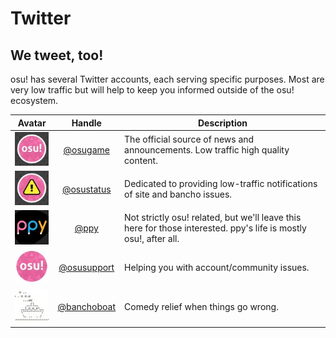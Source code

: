 # Twitter

## We tweet, too!

osu! has several Twitter accounts, each serving specific purposes. Most are very low traffic but will help to keep you informed outside of the osu! ecosystem.

| Avatar | Handle | Description |
| :-: | :-: | --- |
| ![osu! avatar](img/osugame.jpg) | [@osugame](https://twitter.com/osugame) | The official source of news and announcements. Low traffic high quality content. |
| ![osu!status avatar](img/osustatus.jpg) | [@osustatus](https://twitter.com/osustatus) | Dedicated to providing low-traffic notifications of site and bancho issues. |
| ![Dean Herbert avatar](img/ppy.jpg) | [@ppy](https://twitter.com/ppy) | Not strictly osu! related, but we'll leave this here for those interested. ppy's life is mostly osu!, after all. |
| ![osu! support avatar](img/osusupport.jpg) | [@osusupport](https://twitter.com/osusupport) | Helping you with account/community issues. |
| ![BanchoBoat avatar](img/banchoboat.jpg) | [@banchoboat](https://twitter.com/banchoboat) | Comedy relief when things go wrong. |

